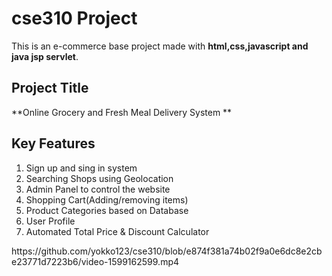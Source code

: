 # cse310 Project
This is an e-commerce base project made with **html,css,javascript and java jsp servlet**.
## Project Title
**Online Grocery and Fresh Meal Delivery System **
## Key Features

1)	Sign up and sing in system
2)	Searching Shops using Geolocation
3)	Admin Panel to control the website
4)	Shopping Cart(Adding/removing items)
5)	Product Categories based on Database
6)	User Profile
7)	Automated  Total Price & Discount Calculator

<p>
https://github.com/yokko123/cse310/blob/e874f381a74b02f9a0e6dc8e2cbe23771d7223b6/video-1599162599.mp4
</p>





